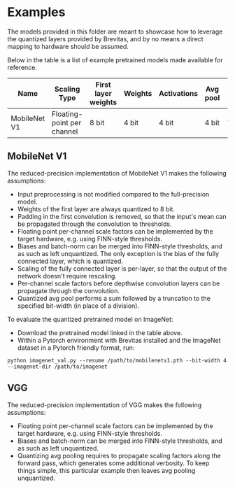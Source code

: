 # Examples

The models provided in this folder are meant to showcase how to leverage the quantized layers provided by Brevitas,
and by no means a direct mapping to hardware should be assumed.

Below in the table is a list of example pretrained models made available for reference.

| Name         | Scaling Type               | First layer weights | Weights | Activations | Avg pool | Top1  | Top5  | Pretrained model                                                                                | Retrained from                                                |
|--------------|----------------------------|---------------------|---------|-------------|----------|-------|-------|-------------------------------------------------------------------------------------------------|---------------------------------------------------------------|
| MobileNet V1 | Floating-point per channel | 8 bit               | 4 bit   | 4 bit       | 4 bit    | 71.25 | 90.10 | [Download](https://github.com/Xilinx/brevitas/releases/download/examples-0.0.1/mobilenetv1.pth) | [link](https://github.com/osmr/imgclsmob/tree/master/pytorch) |

## MobileNet V1

The reduced-precision implementation of MobileNet V1 makes the following assumptions:
- Input preprocessing is not modified compared to the full-precision model.
- Weights of the first layer are always quantized to 8 bit.
- Padding in the first convolution is removed, so that the input's mean can be propagated through the convolution to thresholds.
- Floating point per-channel scale factors can be implemented by the target hardware, e.g. using FINN-style thresholds.
- Biases and batch-norm can be merged into FINN-style thresholds, and as such as left unquantized. The only exception is the bias of the fully connected layer, which is quantized.
- Scaling of the fully connected layer is per-layer, so that the output of the network doesn't require rescaling.
- Per-channel scale factors before depthwise convolution layers can be propagate through the convolution.
- Quantized avg pool performs a sum followed by a truncation to the specified bit-width (in place of a division).

To evaluate the quantized pretrained model on ImageNet:

- Download the pretrained model linked in the table above.
- Within a Pytorch environment with Brevitas installed and the ImageNet dataset in a Pytorch friendly format, run:

```
python imagenet_val.py --resume /path/to/mobilenetv1.pth --bit-width 4 --imagenet-dir /path/to/imagenet
```

## VGG

The reduced-precision implementation of VGG makes the following assumptions:
- Floating point per-channel scale factors can be implemented by the target hardware, e.g. using FINN-style thresholds.
- Biases and batch-norm can be merged into FINN-style thresholds, and as such as left unquantized.
- Quantizing avg pooling requires to propagate scaling factors along the forward pass, which generates some additional verbosity.
  To keep things simple, this particular example then leaves avg pooling unquantized. 
